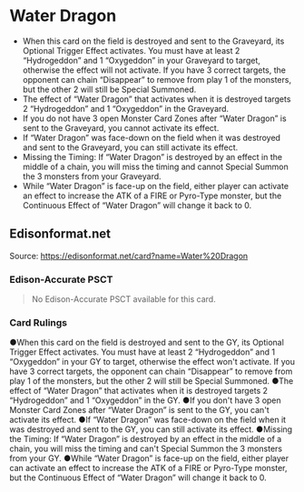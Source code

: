 # Water Dragon

*   When this card on the field is destroyed and sent to the Graveyard, its Optional Trigger Effect activates. You must have at least 2 “Hydrogeddon” and 1 “Oxygeddon” in your Graveyard to target, otherwise the effect will not activate. If you have 3 correct targets, the opponent can chain “Disappear” to remove from play 1 of the monsters, but the other 2 will still be Special Summoned.
*   The effect of “Water Dragon” that activates when it is destroyed targets 2 “Hydrogeddon” and 1 “Oxygeddon” in the Graveyard.
*   If you do not have 3 open Monster Card Zones after “Water Dragon” is sent to the Graveyard, you cannot activate its effect.
*   If “Water Dragon” was face-down on the field when it was destroyed and sent to the Graveyard, you can still activate its effect.
*   Missing the Timing: If “Water Dragon” is destroyed by an effect in the middle of a chain, you will miss the timing and cannot Special Summon the 3 monsters from your Graveyard.
*   While “Water Dragon” is face-up on the field, either player can activate an effect to increase the ATK of a FIRE or Pyro-Type monster, but the Continuous Effect of “Water Dragon” will change it back to 0.

## Edisonformat.net

Source: https://edisonformat.net/card?name=Water%20Dragon

### Edison-Accurate PSCT

> No Edison-Accurate PSCT available for this card.

### Card Rulings

●When this card on the field is destroyed and sent to the GY, its Optional Trigger Effect activates. You must have at least 2 “Hydrogeddon” and 1 “Oxygeddon” in your GY to target, otherwise the effect won't activate. If you have 3 correct targets, the opponent can chain “Disappear” to remove from play 1 of the monsters, but the other 2 will still be Special Summoned.
●The effect of “Water Dragon” that activates when it is destroyed targets 2 “Hydrogeddon” and 1 “Oxygeddon” in the GY.
●If you don't have 3 open Monster Card Zones after “Water Dragon” is sent to the GY, you can't activate its effect.
●If “Water Dragon” was face-down on the field when it was destroyed and sent to the GY, you can still activate its effect.
●Missing the Timing: If “Water Dragon” is destroyed by an effect in the middle of a chain, you will miss the timing and can't Special Summon the 3 monsters from your GY.
●While “Water Dragon” is face-up on the field, either player can activate an effect to increase the ATK of a FIRE or Pyro-Type monster, but the Continuous Effect of “Water Dragon” will change it back to 0.
            